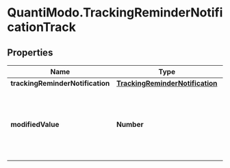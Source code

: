 # QuantiModo.TrackingReminderNotificationTrack

## Properties
Name | Type | Description | Notes
------------ | ------------- | ------------- | -------------
**trackingReminderNotification** | [**TrackingReminderNotification**](TrackingReminderNotification.md) |  | 
**modifiedValue** | **Number** | Optional value to be recorded instead of the tracking reminder default value | [optional] 


